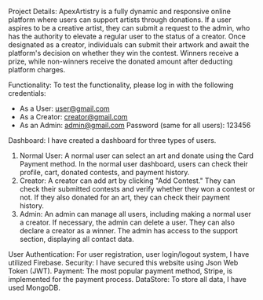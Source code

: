 Project Details:
ApexArtistry is a fully dynamic and responsive online platform where users can support artists through donations. If a user aspires to be a creative artist, they can submit a request to the admin, who has the authority to elevate a regular user to the status of a creator. Once designated as a creator, individuals can submit their artwork and await the platform's decision on whether they win the contest. Winners receive a prize, while non-winners receive the donated amount after deducting platform charges.

Functionality:
To test the functionality, please log in with the following credentials:

- As a User: user@gmail.com
- As a Creator: creator@gmail.com
- As an Admin: admin@gmail.com
  Password (same for all users): 123456

Dashboard: I have created a dashboard for three types of users.

1. Normal User: A normal user can select an art and donate using the Card Payment method. In the normal user dashboard, users can check their profile, cart, donated contests, and payment history.
2. Creator: A creator can add art by clicking "Add Contest." They can check their submitted contests and verify whether they won a contest or not. If they also donated for an art, they can check their payment history.
3. Admin: An admin can manage all users, including making a normal user a creator. If necessary, the admin can delete a user. They can also declare a creator as a winner. The admin has access to the support section, displaying all contact data.

User Authentication: For user registration, user login/logout system, I have utilized Firebase.
Security: I have secured this website using Json Web Token (JWT).
Payment: The most popular payment method, Stripe, is implemented for the payment process.
DataStore: To store all data, I have used MongoDB.
